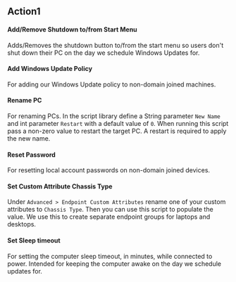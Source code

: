 ## Action1
#### Add/Remove Shutdown to/from Start Menu
Adds/Removes the shutdown button to/from the start menu so users don't shut down their PC on the day we schedule Windows Updates for.
#### Add Windows Update Policy
For adding our Windows Update policy to non-domain joined machines.
#### Rename PC
For renaming PCs. In the script library define a String parameter `New Name` and int parameter `Restart` with a default value of `0`. When running this script pass a non-zero value to restart the target PC. A restart is required to apply the new name.
#### Reset Password
For resetting local account passwords on non-domain joined devices.
#### Set Custom Attribute Chassis Type
Under `Advanced > Endpoint Custom Attributes` rename one of your custom attributes to `Chassis Type`. Then you can use this script to populate the value. We use this to create separate endpoint groups for laptops and desktops.
#### Set Sleep timeout
For setting the computer sleep timeout, in minutes, while connected to power. Intended for keeping the computer awake on the day we schedule updates for.
